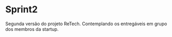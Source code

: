# Sprint2
Segunda versão do projeto ReTech. Contemplando os entregáveis em grupo dos membros da startup.
